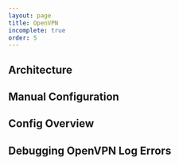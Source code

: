 ```yaml
---
layout: page
title: OpenVPN
incomplete: true
order: 5
---
```



## Architecture


## Manual Configuration


## Config Overview


## Debugging OpenVPN Log Errors
